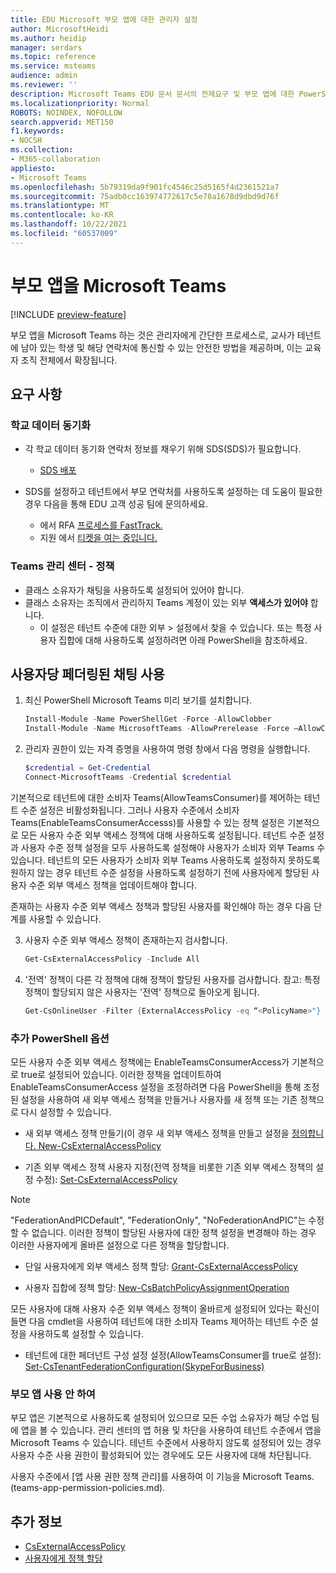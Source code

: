 ```yaml
---
title: EDU Microsoft 부모 앱에 대한 관리자 설정
author: MicrosoftHeidi
ms.author: heidip
manager: serdars
ms.topic: reference
ms.service: msteams
audience: admin
ms.reviewer: ''
description: Microsoft Teams EDU 문서 문서의 전제요구 및 부모 앱에 대한 PowerShell 설정에 대해 설명할 수 있습니다.
ms.localizationpriority: Normal
ROBOTS: NOINDEX, NOFOLLOW
search.appverid: MET150
f1.keywords:
- NOCSH
ms.collection:
- M365-collaboration
appliesto:
- Microsoft Teams
ms.openlocfilehash: 5b79319da9f901fc4546c25d5165f4d2361521a7
ms.sourcegitcommit: 75adb0cc163974772617c5e78a1678d9dbd9d76f
ms.translationtype: MT
ms.contentlocale: ko-KR
ms.lasthandoff: 10/22/2021
ms.locfileid: "60537009"
---
```

# <a name="deploying-the-parents-app-in-microsoft-teams"></a>부모 앱을 Microsoft Teams

[!INCLUDE [preview-feature](includes/preview-feature.md)]

부모 앱을 Microsoft Teams 하는 것은 관리자에게 간단한 프로세스로, 교사가 테넌트에 남아 있는 학생 및 해당 연락처에 통신할 수 있는 안전한 방법을 제공하며, 이는 교육자 조직 전체에서 확장됩니다.

## <a name="requirements"></a>요구 사항

### <a name="school-data-sync"></a>학교 데이터 동기화

- 각 학교 데이터 동기화 연락처 정보를 채우기 위해 SDS(SDS)가  필요합니다.
  - [SDS 배포](/schooldatasync/how-to-deploy-sds-using-sds-v2.1-csv-files)

- SDS를 설정하고 테넌트에서 부모 연락처를 사용하도록 설정하는 데 도움이 필요한 경우 다음을 통해 EDU 고객 성공 팀에 문의하세요.
  - 에서 RFA [프로세스를 FastTrack.](https://www.microsoft.com/fasttrack?rtc=1)
  - 지원 에서 [티켓을 여는 중입니다.](https://aka.ms/sdssupport)

### <a name="teams-admins-center---policies"></a>Teams 관리 센터 - 정책

- 클래스 소유자가 채팅을 사용하도록 설정되어 있어야 합니다.
- 클래스 소유자는 조직에서 관리하지 Teams 계정이 있는 외부 **액세스가 있어야** 합니다. 
  - 이 설정은 테넌트 수준에 대한 외부 > 설정에서 찾을 수 있습니다. 또는 특정 사용자 집합에 대해 사용하도록 설정하려면 아래 PowerShell을 참조하세요.

## <a name="enabling-federated-chat-on-a-per-user-basis"></a>사용자당 페더링된 채팅 사용

1. 최신 PowerShell Microsoft Teams 미리 보기를 설치합니다.

    ```powershell
    Install-Module -Name PowerShellGet -Force -AllowClobber
    Install-Module -Name MicrosoftTeams -AllowPrerelease -Force –AllowClobber
    ```
    
2. 관리자 권한이 있는 자격 증명을 사용하여 명령 창에서 다음 명령을 실행합니다.

    ```powershell
    $credential = Get-Credential
    Connect-MicrosoftTeams -Credential $credential
    ```

기본적으로 테넌트에 대한 소비자 Teams(AllowTeamsConsumer)를 제어하는 테넌트 수준 설정은 비활성화됩니다. 그러나 사용자 수준에서 소비자 Teams(EnableTeamsConsumerAccesss)를 사용할 수 있는 정책 설정은 기본적으로 모든 사용자 수준 외부 액세스 정책에 대해 사용하도록 설정됩니다. 테넌트 수준 설정과 사용자 수준 정책 설정을 모두 사용하도록 설정해야 사용자가 소비자 외부 Teams 수 있습니다. 테넌트의 모든 사용자가 소비자 외부 Teams 사용하도록 설정하지 못하도록 원하지 않는 경우 테넌트 수준 설정을 사용하도록 설정하기 전에 사용자에게 할당된 사용자 수준 외부 액세스 정책을 업데이트해야 합니다.

존재하는 사용자 수준 외부 액세스 정책과 할당된 사용자를 확인해야 하는 경우 다음 단계를 사용할 수 있습니다.
    
3. 사용자 수준 외부 액세스 정책이 존재하는지 검사합니다.

    ```powershell
    Get-CsExternalAccessPolicy -Include All
    ```

4. '전역' 정책이 다른 각 정책에 대해 정책이 할당된 사용자를 검사합니다. 참고: 특정 정책이 할당되지 않은 사용자는 '전역' 정책으로 돌아오게 됩니다.

    ```powershell
    Get-CsOnlineUser -Filter {ExternalAccessPolicy -eq “<PolicyName>"} | Select-Object DisplayName,ObjectId,UserPrincipalName
    ```

### <a name="further-powershell-options"></a>추가 PowerShell 옵션

모든 사용자 수준 외부 액세스 정책에는 EnableTeamsConsumerAccess가 기본적으로 true로 설정되어 있습니다. 이러한 정책을 업데이트하여 EnableTeamsConsumerAccess 설정을 조정하려면 다음 PowerShell을 통해 조정된 설정을 사용하여 새 외부 액세스 정책을 만들거나 사용자를 새 정책 또는 기존 정책으로 다시 설정할 수 있습니다.

- 새 외부 액세스 정책 만들기(이 경우 새 외부 액세스 정책을 만들고 설정을 [정의합니다. New-CsExternalAccessPolicy](/powershell/module/skype/new-csexternalaccesspolicy)

- 기존 외부 액세스 정책 사용자 지정(전역 정책을 비롯한 기존 외부 액세스 정책의 설정 수정): [Set-CsExternalAccessPolicy](/powershell/module/skype/set-csexternalaccesspolicy)

> [!NOTE]
> "FederationAndPICDefault", "FederationOnly", "NoFederationAndPIC"는 수정할 수 없습니다. 이러한 정책이 할당된 사용자에 대한 정책 설정을 변경해야 하는 경우 이러한 사용자에게 올바른 설정으로 다른 정책을 할당합니다.

- 단일 사용자에게 외부 액세스 정책 할당: [Grant-CsExternalAccessPolicy](/powershell/module/skype/grant-csexternalaccesspolicy)

- 사용자 집합에 정책 할당: [New-CsBatchPolicyAssignmentOperation](/powershell/module/skype/new-csbatchpolicyassignmentoperation)

모든 사용자에 대해 사용자 수준 외부 액세스 정책이 올바르게 설정되어 있다는 확신이 들면 다음 cmdlet을 사용하여 테넌트에 대한 소비자 Teams 제어하는 테넌트 수준 설정을 사용하도록 설정할 수 있습니다.

- 테넌트에 대한 페더넌트 구성 설정 설정(AllowTeamsConsumer를 true로 설정): [Set-CsTenantFederationConfiguration(SkypeForBusiness)](/powershell/module/skype/set-cstenantfederationconfiguration)

### <a name="disabling-the-parents-app"></a>부모 앱 사용 안 하여

부모 앱은 기본적으로 사용하도록 설정되어 있으므로 모든 수업 소유자가 해당 수업 팀에 앱을 볼 수 있습니다. 관리 센터의 앱 허용 및 차단을 사용하여 테넌트 수준에서 앱을 Microsoft Teams 수 있습니다. [](manage-apps.md#allow-and-block-apps) 테넌트 수준에서 사용하지 않도록 설정되어 있는 경우 사용자 수준 사용 권한이 활성화되어 있는 경우에도 모든 사용자에 대해 차단됩니다.

사용자 수준에서 [앱 사용 권한 정책 관리]를 사용하여 이 기능을 Microsoft Teams. (teams-app-permission-policies.md).

## <a name="more-information"></a>추가 정보

- [CsExternalAccessPolicy](/powershell/module/skype/set-csexternalaccesspolicy)
- [사용자에게 정책 할당](/powershell/module/skype/grant-csexternalaccesspolicy)

